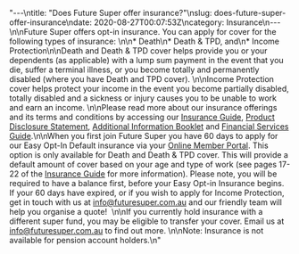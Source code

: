 "---\ntitle: \"Does Future Super offer insurance?\"\nslug: does-future-super-offer-insurance\ndate: 2020-08-27T00:07:53Z\ncategory: Insurance\n---\n\nFuture Super offers opt-in insurance. You can apply for cover for the following types of insurance: \n\n*   Death\n*   Death & TPD, and\n*   Income Protection\n\nDeath and Death & TPD cover helps provide you or your dependents (as applicable) with a lump sum payment in the event that you die, suffer a terminal illness, or you become totally and permanently disabled (where you have Death and TPD cover). \n\nIncome Protection cover helps protect your income in the event you become partially disabled, totally disabled and a sickness or injury causes you to be unable to work and earn an income. \n\nPlease read more about our insurance offerings and its terms and conditions by accessing our [Insurance Guide](https://www.futuresuper.com.au/insuranceguide), [Product Disclosure Statement](https://www.futuresuper.com.au/pds), [Additional Information Booklet](https://www.futuresuper.com.au/aib) and [Financial Services Guide](https://www.futuresuper.com.au/fsg).\n\nWhen you first join Future Super you have 60 days to apply for our Easy Opt-In Default insurance via your [Online Member Portal](https://portal.myfuturesuper.com.au/member/login_1). This option is only available for Death and Death & TPD cover. This will provide a default amount of cover based on your age and type of work (see pages 17-22 of the [Insurance Guide](https://www.futuresuper.com.au/insuranceguide) for more information). Please note, you will be required to have a balance first, before your Easy Opt-in Insurance begins. If your 60 days have expired, or if you wish to apply for Income Protection, get in touch with us at [info@futuresuper.com.au](mailto:info@futuresuper.com.au) and our friendly team will help you organise a quote!  \n\nIf you currently hold insurance with a different super fund, you may be eligible to transfer your cover. Email us at [info@futuresuper.com.au](mailto:info@futuresuper.com.au) to find out more. \n\nNote: Insurance is not available for pension account holders.\n"